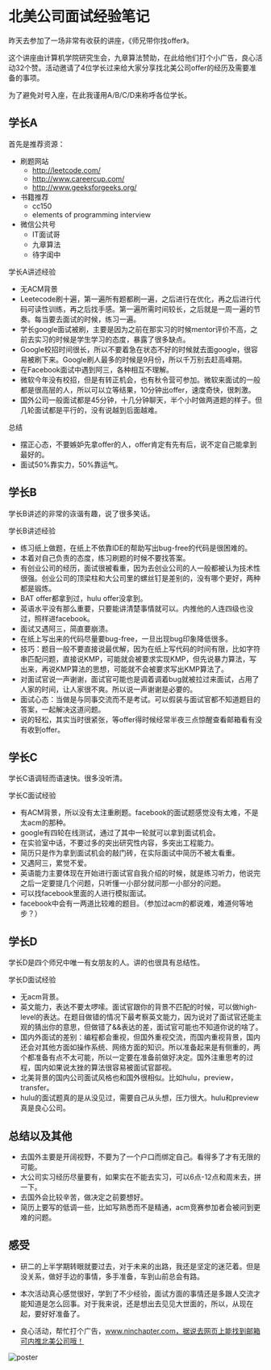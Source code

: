 # 北美公司面试经验笔记

昨天去参加了一场非常有收获的讲座，《师兄带你找offer》。

这个讲座由计算机学院研究生会，九章算法赞助，在此给他们打个小广告，良心活动32个赞。活动邀请了4位学长过来给大家分享找北美公司offer的经历及需要准备的事项。

为了避免对号入座，在此我谨用A/B/C/D来称呼各位学长。

## 学长A

首先是推荐资源：

+ 刷题网站
	+ http://leetcode.com/
	+ http://www.careercup.com/
	+ http://www.geeksforgeeks.org/
+ 书籍推荐
	+ cc150
	+ elements of programming interview	
+ 微信公共号
	+ IT面试哥
	+ 九章算法
	+ 待字闺中

学长A讲述经验

+ 无ACM背景
+ Leetecode刷十遍，第一遍所有题都刷一遍，之后进行在优化，再之后进行代码可读性训练，再之后找手感。第一遍所需时间较长，之后就是一周一遍的节奏。每当要去面试的时候，练习一遍。
+ 学长google面试被刷，主要是因为之前在那实习的时候mentor评价不高，之前去实习的时候是学生学习的态度，暴露了很多缺点。
+ Google校招时间很长，所以不要着急在状态不好的时候就去面google，很容易被刷下来。Google刷人最多的时候是9月份，所以千万别去赶高峰期。
+ 在Facebook面试中遇到阿三，各种相互不理解。
+ 微软今年没有校招，但是有转正机会，也有秋令营可参加。微软来面试的一般都是很高层的人，所以可以立等结果，10分钟出offer，速度奇快，很刺激。
+ 国外公司一般面试都是45分钟，十几分钟聊天，半个小时做两道题的样子。但几轮面试都是平行的，没有说越到后面越难。

总结

+ 摆正心态，不要嫉妒先拿offer的人，offer肯定有先有后，说不定自己能拿到最好的。
+ 面试50%靠实力，50%靠运气。

## 学长B

学长B讲述的非常的诙谐有趣，说了很多笑话。

学长B讲述经验

+ 练习纸上做题，在纸上不依靠IDE的帮助写出bug-free的代码是很困难的。
+ 本着对自己负责的态度，练习刷题的时候不要找答案。
+ 有创业公司的经历，面试很被看重，因为去创业公司的人一般都被认为技术性很强。创业公司的顶梁柱和大公司里的螺丝钉是差别的，没有哪个更好，两种都是锻炼。
+ BAT offer都拿到过，hulu offer没拿到。
+ 英语水平没有那么重要，只要能讲清楚事情就可以。内推他的人连四级也没过，照样进facebook。
+ 面试又遇阿三，简直要崩溃。
+ 在纸上写出来的代码尽量要bug-free，一旦出现bug印象降低很多。
+ 技巧：题目一般不要直接说最优解，因为在纸上写代码的时间有限，比如字符串匹配问题，直接说KMP，可能就会被要求实现KMP，但先说暴力算法，写出来，再说KMP算法的思想，可能就不会被要求写出KMP算法了。
+ 对面试官说一声谢谢，面试官可能也是调着调着bug就被拉过来面试，占用了人家的时间，让人家很不爽。所以说一声谢谢是必要的。
+ 面试心态：当做是与同事交流而不是考试。可以假装与面试官都不知道题目的答案，一起解决这道问题。
+ 说的轻松，其实当时很紧张，等offer得时候经常半夜三点惊醒查看邮箱看有没有收到offer。

## 学长C

学长C语调轻而语速快。很多没听清。

学长C面试经验

+ 有ACM背景，所以没有太注重刷题。facebook的面试题感觉没有太难，不是太acm的那种。
+ google有四轮在线测试，通过了其中一轮就可以拿到面试机会。
+ 在实验室中话，不要过多的突出研究性内容，多突出工程能力。
+ 简历只是作为拿到面试机会的敲门砖，在实际面试中简历不被太看重。
+ 又遇阿三，累觉不爱。
+ 英语能力主要体现在开始进行面试官自我介绍的时候，就是练习听力，他说完之后一定要提几个问题，只听懂一小部分就问那一小部分的问题。
+ 可以找facebook里面的人进行模拟面试。
+ facebook中会有一两道比较难的题目。（参加过acm的都说难，难道何等地步？）

## 学长D

学长D是四个师兄中唯一有女朋友的人。讲的也很具有总结性。

学长D面试经验

+ 无acm背景。
+ 英文能力，表达不要太啰嗦。面试官跟你的背景不匹配的时候，可以做high-level的表达。在题目做错的情况下最考察英文能力，因为说对了面试官还能主观的猜出你的意思，但做错了&&表达的差，面试官可能也不知道你说的啥了。
+ 国内外面试的差别：编程都会重视，但国外重视交流，而国内重视背景，国内还会对其他方面如操作系统、网络方面的知识。所以准备起来是有侧重的，两个都准备有点不太可能，所以一定要在准备前做好决定。国外注重思考的过程，国内如果说太挫的算法很容易被面试官鄙视。
+ 北美背景的国内公司面试风格也和国外很相似。比如hulu，preview，transfer。
+ hulu的面试题真的是从没见过，需要自己从头想，压力很大。hulu和preview真是良心公司。

## 总结以及其他

+ 去国外主要是开阔视野，不要为了一个户口而绑定自己。看得多了才有无限的可能。
+ 大公司实习经历尽量要有，如果实在不能去实习，可以6点-12点和周末去，拼一下。
+ 去国外会比较辛苦，做决定之前要想好。
+ 简历上要写的低调一些，比如写熟悉而不是精通，acm竞赛参加者会被问到更难的问题。


## 感受

+ 研二的上半学期转眼就要过去，对于未来的出路，我还是坚定的迷茫着。但是没关系，做好手边的事情，多手准备，车到山前总会有路。
 
+ 本次活动真心感觉很好，学到了不少经验，面试方面的事情还是多跟人交流才能知道是怎么回事。对于我来说，还是想出去见见大世面的，所以，从现在起，要好好准备了。

+ 良心活动，帮忙打个广告，www.ninchapter.com，据说去网页上能找到邮箱可内推北美公司哦！
	

![poster](https://raw.githubusercontent.com/stdcoutzyx/Blogs/master/blogs/imgs/n1-1.png)
	
	